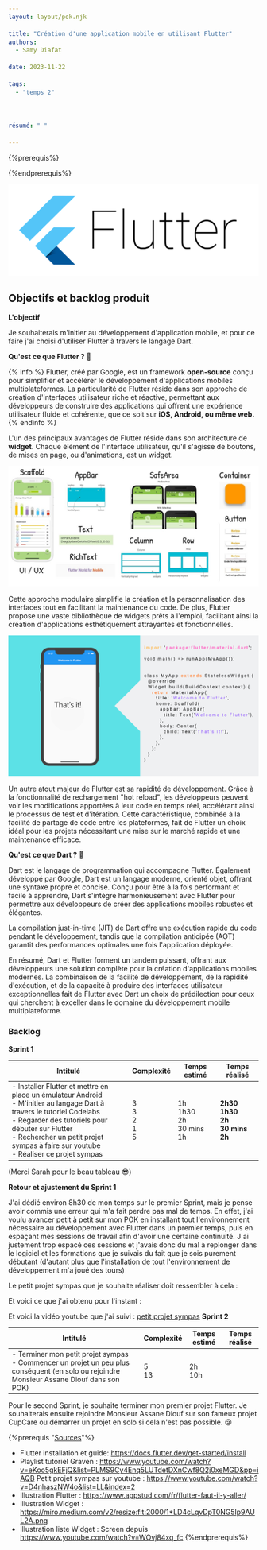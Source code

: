 ```yaml
---
layout: layout/pok.njk

title: "Création d'une application mobile en utilisant Flutter"
authors:
  - Samy Diafat

date: 2023-11-22

tags: 
  - "temps 2"



résumé: " "

---
```


{%prerequis%}

{%endprerequis%}

![Api key](flutter.png)


## Objectifs et backlog produit <a id="section-1"></a>

**L'objectif**

Je souhaiterais m'initier au développement d'application mobile, et pour ce faire j'ai choisi d'utiliser Flutter à travers le langage Dart.

**Qu'est ce que Flutter ?** &#129300;

{% info %}
Flutter, créé par Google, est un framework **open-source** conçu pour simplifier et accélérer le développement d'applications mobiles multiplateformes.
La particularité de Flutter réside dans son approche de création d'interfaces utilisateur riche et réactive, permettant aux développeurs de construire des applications qui offrent une expérience utilisateur fluide et cohérente, que ce soit sur **iOS, Android, ou même web.**
{% endinfo %}

L'un des principaux avantages de Flutter réside dans son architecture de **widget**. Chaque élément de l'interface utilisateur, qu'il s'agisse de boutons, de mises en page, ou d'animations, est un widget.

![Openclassroom_accueil](./widgetlist.jpg)

Cette approche modulaire simplifie la création et la personnalisation des interfaces tout en facilitant la maintenance du code. De plus, Flutter propose une vaste bibliothèque de widgets prêts à l'emploi, facilitant ainsi la création d'applications esthétiquement attrayantes et fonctionnelles.

![Openclassroom_accueil](./widgetphone.png)

Un autre atout majeur de Flutter est sa rapidité de développement. Grâce à la fonctionnalité de rechargement "hot reload", les développeurs peuvent voir les modifications apportées à leur code en temps réel, accélérant ainsi le processus de test et d'itération. Cette caractéristique, combinée à la facilité de partage de code entre les plateformes, fait de Flutter un choix idéal pour les projets nécessitant une mise sur le marché rapide et une maintenance efficace.


**Qu'est ce que Dart ?** &#129300;

Dart est le langage de programmation qui accompagne Flutter. Également développé par Google, Dart est un langage moderne, orienté objet, offrant une syntaxe propre et concise. Conçu pour être à la fois performant et facile à apprendre, Dart s'intègre harmonieusement avec Flutter pour permettre aux développeurs de créer des applications mobiles robustes et élégantes.

La compilation just-in-time (JIT) de Dart offre une exécution rapide du code pendant le développement, tandis que la compilation anticipée (AOT) garantit des performances optimales une fois l'application déployée.

En résumé, Dart et Flutter forment un tandem puissant, offrant aux développeurs une solution complète pour la création d'applications mobiles modernes. La combinaison de la facilité de développement, de la rapidité d'exécution, et de la capacité à produire des interfaces utilisateur exceptionnelles fait de Flutter avec Dart un choix de prédilection pour ceux qui cherchent à exceller dans le domaine du développement mobile multiplateforme.

### Backlog

**Sprint 1**

|Intitulé|Complexité|Temps estimé|Temps réalisé|
|---|---|---|---|
|- Installer Flutter et mettre en place un émulateur Android <br> - M'initier au langage Dart à travers le tutoriel Codelabs <br> - Regarder des tutoriels pour débuter sur Flutter <br> - Rechercher un petit projet sympas à faire sur youtube <br> - Réaliser ce projet sympas <br> | 3 <br> 3 <br> 2 <br> 1 <br> 5 |1h <br> 1h30 <br> 2h <br> 30 mins <br> 1h |**2h30 <br> 1h30 <br> 2h <br> 30 mins <br> 2h**  |

(Merci Sarah pour le beau tableau :sunglasses:)

**Retour et ajustement du Sprint 1**

J'ai dédié environ 8h30 de mon temps sur le premier Sprint, mais je pense avoir commis une erreur qui m'a fait perdre pas mal de temps.
En effet, j'ai voulu avancer petit à petit sur mon POK en installant tout l'environnement nécessaire au développement avec Flutter dans un premier temps, puis en espaçant mes sessions de travail afin d'avoir une certaine continuité. 
J'ai justement trop espacé ces sessions et j'avais donc du mal à replonger dans le logiciel et les formations que je suivais du fait que je sois purement débutant (d'autant plus que l'installation de tout l'environnement de développement m'a joué des tours)

Le petit projet sympas que je souhaite réaliser doit ressembler à cela :


Et voici ce que j'ai obtenu pour l'instant :


Et voici la vidéo youtube que j'ai suivi : [petit projet sympas](https://www.youtube.com/watch?v=D4nhaszNW4o&list=LL&index=2)
**Sprint 2**

|Intitulé|Complexité|Temps estimé|Temps réalisé|
|---|---|---|---|
|- Terminer mon petit projet sympas <br> - Commencer un projet un peu plus conséquent (en solo ou rejoindre Monsieur Assane Diouf dans son POK) | 5 <br> 13| 2h <br> 10h|


Pour le second Sprint, je souhaite terminer mon premier projet Flutter.
Je souhaiterais ensuite rejoindre Monsieur Assane Diouf sur son fameux projet CupCare ou démarrer un projet en solo si cela n'est pas possible. :cry: 











{%prerequis "<u>Sources</u>"%} 
- Flutter installation et guide: https://docs.flutter.dev/get-started/install
- Playlist tutoriel Graven : https://www.youtube.com/watch?v=eKoo5gkEFjQ&list=PLMS9Cy4Enq5LUTdetDXnCwf8Q2j0xeMGD&pp=iAQB
Petit projet sympas sur youtube : https://www.youtube.com/watch?v=D4nhaszNW4o&list=LL&index=2
- Illustration Flutter : https://www.appstud.com/fr/flutter-faut-il-y-aller/
- Illustration Widget : https://miro.medium.com/v2/resize:fit:2000/1*LD4cLqvDpT0NG5lp9AUL2A.png
- Illustration liste Widget : Screen depuis https://www.youtube.com/watch?v=WOvj84xq_fc
{%endprerequis%} 